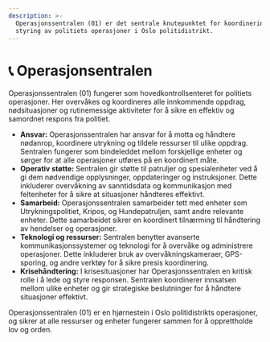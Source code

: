 ```yaml
---
description: >-
  Operasjonssentralen (01) er det sentrale knutepunktet for koordinering og
  styring av politiets operasjoner i Oslo politidistrikt.
---
```


# 📞 Operasjonsentralen

Operasjonssentralen (01) fungerer som hovedkontrollsenteret for politiets operasjoner. Her overvåkes og koordineres alle innkommende oppdrag, nødsituasjoner og rutinemessige aktiviteter for å sikre en effektiv og samordnet respons fra politiet.

* **Ansvar:** Operasjonssentralen har ansvar for å motta og håndtere nødanrop, koordinere utrykning og tildele ressurser til ulike oppdrag. Sentralen fungerer som bindeleddet mellom forskjellige enheter og sørger for at alle operasjoner utføres på en koordinert måte.
* **Operativ støtte:** Sentralen gir støtte til patruljer og spesialenheter ved å gi dem nødvendige opplysninger, oppdateringer og instruksjoner. Dette inkluderer overvåkning av sanntidsdata og kommunikasjon med feltenheter for å sikre at situasjoner håndteres effektivt.
* **Samarbeid:** Operasjonssentralen samarbeider tett med enheter som Utrykningspolitiet, Kripos, og Hundepatruljen, samt andre relevante enheter. Dette samarbeidet sikrer en koordinert tilnærming til håndtering av hendelser og operasjoner.
* **Teknologi og ressurser:** Sentralen benytter avanserte kommunikasjonssystemer og teknologi for å overvåke og administrere operasjoner. Dette inkluderer bruk av overvåkningskameraer, GPS-sporing, og andre verktøy for å sikre presis koordinering.
* **Krisehåndtering:** I krisesituasjoner har Operasjonssentralen en kritisk rolle i å lede og styre responsen. Sentralen koordinerer innsatsen mellom ulike enheter og gir strategiske beslutninger for å håndtere situasjoner effektivt.

Operasjonssentralen (01) er en hjørnestein i Oslo politidistrikts operasjoner, og sikrer at alle ressurser og enheter fungerer sammen for å opprettholde lov og orden.
